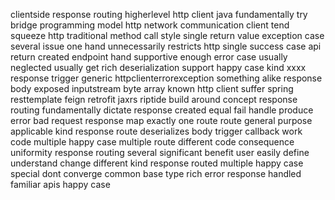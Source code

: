 clientside response routing higherlevel http client java fundamentally try bridge programming model http network communication client tend squeeze http traditional method call style single return value exception case several issue one hand unnecessarily restricts http single success case api return created endpoint hand supportive enough error case usually neglected usually get rich deserialization support happy case kind xxxx response trigger generic httpclienterrorexception something alike response body exposed inputstream byte array known http client suffer spring resttemplate feign retrofit jaxrs riptide build around concept response routing fundamentally dictate response created equal fail handle produce error bad request response map exactly one route route general purpose applicable kind response route deserializes body trigger callback work code multiple happy case multiple route different code consequence uniformity response routing several significant benefit user easily define understand change different kind response routed multiple happy case special dont converge common base type rich error response handled familiar apis happy case